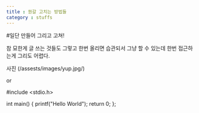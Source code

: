 ```yaml
---
title : 뭔갈 고치는 방법들
category : stuffs
---
```


#일단 만들어 그리고 고쳐!

참 묘한게 글 쓰는 것들도 그렇고 한번 올리면 습관되서 그냥 할 수 있는데 한번 접근하는게 그리도 어렵다. 



사진 (/assests/images/yup.jpg/)

or 

#include <stdio.h>

int main() {
	printf("Hello World");
	return 0;
};



